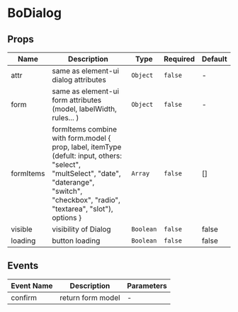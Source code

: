 # BoDialog

## Props

<!-- @vuese:BoDialog:props:start -->
|Name|Description|Type|Required|Default|
|---|---|---|---|---|
|attr|same as element-ui dialog attributes|`Object`|`false`|-|
|form|same as element-ui form attributes (model, labelWidth, rules... )|`Object`|`false`|-|
|formItems|formItems combine with form.model { prop, label, itemType (defult: input, others:  "select", "multSelect", "date", "daterange", "switch", "checkbox", "radio", "textarea", "slot"), options }|`Array`|`false`|[]|
|visible|visibility of Dialog|`Boolean`|`false`|false|
|loading|button loading|`Boolean`|`false`|false|

<!-- @vuese:BoDialog:props:end -->


## Events

<!-- @vuese:BoDialog:events:start -->
|Event Name|Description|Parameters|
|---|---|---|
|confirm|return form model|-|

<!-- @vuese:BoDialog:events:end -->


